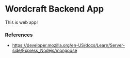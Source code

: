 # Wordcraft Backend App

This is web app!

### References
* https://developer.mozilla.org/en-US/docs/Learn/Server-side/Express_Nodejs/mongoose
